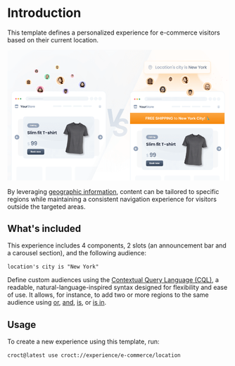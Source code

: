 # Introduction

This template defines a personalized experience for e-commerce visitors based on their current location.

![A split-screen comparison image showing two versions of an online store home page. The left side shows the default content with no special offers, and the right side shows personalized content based on the user's location.](./intro-illustration.png)

By leveraging [geographic information](https://docs.croct.com/reference/cql/data-types/location), content can be
tailored to specific regions while maintaining a consistent navigation experience for visitors outside the targeted
areas.

## What's included

This experience includes 4 components, 2 slots (an announcement bar and a carousel section), and the following audience:

```cql
location's city is "New York"
```

Define custom audiences using the [Contextual Query Language (CQL)](https://docs.croct.com/reference/cql/introduction),
a readable, natural-language-inspired syntax designed for flexibility and ease of use. It allows, for instance, to add
two or more regions to the same audience
using [or](https://docs.croct.com/reference/cql/expressions/operations/logical#or), [and](https://docs.croct.com/reference/cql/expressions/operations/logical#and), [is](https://docs.croct.com/reference/cql/expressions/tests/comparison#equal),
or [is in](https://docs.croct.com/reference/cql/expressions/tests/collection#in).

## Usage

To create a new experience using this template, run:

```croct-cmd
croct@latest use croct://experience/e-commerce/location
```
